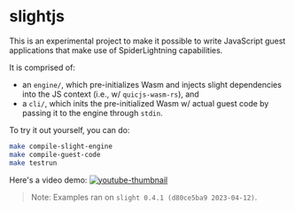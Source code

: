 # slightjs

This is an experimental project to make it possible to write JavaScript guest applications that make use of SpiderLightning capabilities.

It is comprised of:
- an `engine/`, which pre-initializes Wasm and injects slight dependencies into the JS context (i.e., w/ `quicjs-wasm-rs`), and
- a `cli/`, which inits the pre-initialized Wasm w/ actual guest code by passing it to the engine through `stdin`.

To try it out yourself, you can do: 
```bash
make compile-slight-engine
make compile-guest-code
make testrun
```

Here's a video demo: [![youtube-thumbnail](https://i.imgur.com/BCLkIr4.png)](https://youtu.be/O7fFuu569g0)

> Note: Examples ran on `slight 0.4.1 (d80ce5ba9 2023-04-12)`.